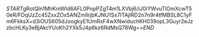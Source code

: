 $START$gRotQln1MhKmWId6AFL0PnpPZgT4m1LXVbj6/iJ0iYWvuTlOmXcwT50eR/FDqUzZc45ZxxZOx5ANZmIlrjbKJNU1Sx7ITAjIRD2n7n9r4tfMBSL8C1yFm6FkksX+d3iOUS605dJoogkyE1UmRxF4wXNwiduchKH039opL3Guyr2eJzzbcHLKy3eBjAkcYUoKh2YXk5J4p6kz6RdMsQ78Wg==$END$